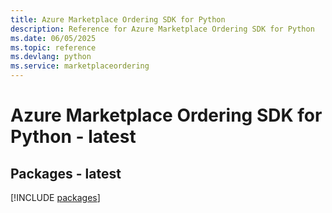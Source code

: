 ```yaml
---
title: Azure Marketplace Ordering SDK for Python
description: Reference for Azure Marketplace Ordering SDK for Python
ms.date: 06/05/2025
ms.topic: reference
ms.devlang: python
ms.service: marketplaceordering
---
```

# Azure Marketplace Ordering SDK for Python - latest
## Packages - latest
[!INCLUDE [packages](marketplace-ordering-index.md)]